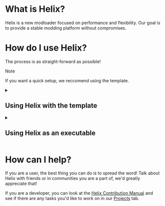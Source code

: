 # What is Helix?
Helix is a new modloader focused on performance and flexibility. Our goal is to provide a stable modding platform without compromises.

# How do I use Helix?
The process is as straight-forward as possible!

> [!NOTE]
> If you want a quick setup, we reccomend using the template.

<details>
  <summary><h2>Using Helix with the template</h2></summary>

  Probably the most straight-forward way to use helix is to use the server template.
  
  1. Download the template from [Helix Server Template](https://github.com/HelixLoader/helix-template-server/releases) for your desired Minecraft version. The file is called `helix-server-template.zip`
  2. Place the downloaded .zip file in an empty folder, we reccomend using the [Helix Folder Structure](https://github.com/HelixLoader/helix-conventions/structure/folders.md)
  3. Extract the contents into the current folder, make sure to not extract into a new folder!
  4. If you are on windows, double-click on the `start-windows.bat` file. If you are on Linux or MacOS double-click or run the `start-unix` file.
  5. Follow the instructions in the newly opened window and enjoy!
</details>
<details>
  <summary><h2>Using Helix as an executable</h2></summary>

  If you prefer doing things manually, you can download the standalone JAR from the [Helix Standalone Releases](https://github.com/HelixLoader/helix-core/releases)
  
  You can double-click the `server.jar` file to run it, or alternatively it can be ran as follows:
  
  ```bash
  # Run the server without a GUI
  java -jar server.jar --nogui
  ```
</details>

# How can I help?
If you are a user, the best thing you can do is to spread the word! Talk about Helix with friends or in communities you are a part of, we'd greatly appreciate that!

If you are a developer, you can look at the [Helix Contribution Manual](https://github.com/HelixLoader/helix-conventions/contributing/manual.md) and see if there are any tasks you'd like to work on in our [Projects](https://github.com/HelixLoader/projects) tab.
